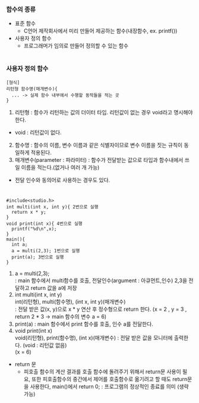 ### 함수의 종류
- 표준 함수
  - C언어 제작회사에서 미리 만들어 제공하는 함수(내장함수, ex. printf())
- 사용자 정의 함수
  - 프로그래머가 임의로 만들어 정의할 수 있는 함수
#
### 사용자 정의 함수
```
[형식]
리턴형 함수명(매개변수){
  ... -> 실제 함수 내부에서 수행할 동작들을 적는 곳
}
```
1. 리턴형 : 함수가 리턴하는 값의 더이터 타입. 리턴값이 없는 경우 void라고 명시해야 한다.
- void : 리턴값이 없다. 
2. 함수명 : 함수의 이름, 변수 이름과 같은 식별자이므로 변수 이름을 짓는 규칙이 동일하게 적용된다.
3. 매개변수(parameter : 파라미터) : 함수가 전달받는 값으로 타입과 함수내에서 쓰일 이름을 적는다.(없거나 여러 개 가능)
- 전달 인수와 동의어로 사용하는 경우도 있다.
#
```
#include<studio.h>
int multi(int x, int y){ 2번으로 실행
  return x * y;
}
void print(int x){ 4번으로 실행
  printf("%d\n",x);
}
main(){
  int a;
  a = multi(2,3); 1번으로 실행
  print(a); 3번으로 실행
}
```
1. a = multi(2,3);  
: main 함수에서 multi함수를 호출, 전달인수(argument : 아큐먼트,인수) 2,3을 전달하고 return 값을 a에 저장
2. int multi(int x, int y)  
   int(리턴형), multi(함수명), (int x, int y)(매개변수)  
: 전달 받은 값(x, y)으로 x * y 연산 후 정수형으로 return 한다.
(x = 2 , y = 3 , return 2 * 3 -> main 함수의 변수 a = 6)
3. print(a)
: main 함수에서 print 함수를 호출, 인수 a를 전달한다.
4. void print(int x)  
   void(리턴형), print(함수명), (int x)(매개변수)
: 전달 받은 값을 모니터에 출력한다. (void : 리턴값 없음)  
(x = 6)

- return 문
  - 피호출 함수의 계산 결과를 호출 함수에 돌려주기 위해서 return문 사용이 필요, 또한 피호출함수의 중간에서 제어를 호출함수로 옮기려고 할 때도 return문을 사용한다, main()에서 return 0; : 프로그램의 정상적인 종료를 의미 (생략 가능)
